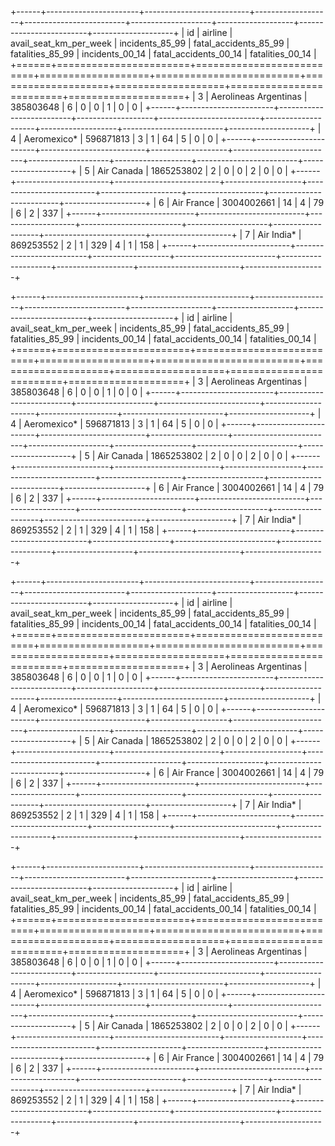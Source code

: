 +------+-----------------------+--------------------------+-------------------+-------------------------+--------------------+-------------------+-------------------------+--------------------+
|   id | airline               |   avail_seat_km_per_week |   incidents_85_99 |   fatal_accidents_85_99 |   fatalities_85_99 |   incidents_00_14 |   fatal_accidents_00_14 |   fatalities_00_14 |
+======+=======================+==========================+===================+=========================+====================+===================+=========================+====================+
|    3 | Aerolineas Argentinas |                385803648 |                 6 |                       0 |                  0 |                 1 |                       0 |                  0 |
+------+-----------------------+--------------------------+-------------------+-------------------------+--------------------+-------------------+-------------------------+--------------------+
|    4 | Aeromexico*           |                596871813 |                 3 |                       1 |                 64 |                 5 |                       0 |                  0 |
+------+-----------------------+--------------------------+-------------------+-------------------------+--------------------+-------------------+-------------------------+--------------------+
|    5 | Air Canada            |               1865253802 |                 2 |                       0 |                  0 |                 2 |                       0 |                  0 |
+------+-----------------------+--------------------------+-------------------+-------------------------+--------------------+-------------------+-------------------------+--------------------+
|    6 | Air France            |               3004002661 |                14 |                       4 |                 79 |                 6 |                       2 |                337 |
+------+-----------------------+--------------------------+-------------------+-------------------------+--------------------+-------------------+-------------------------+--------------------+
|    7 | Air India*            |                869253552 |                 2 |                       1 |                329 |                 4 |                       1 |                158 |
+------+-----------------------+--------------------------+-------------------+-------------------------+--------------------+-------------------+-------------------------+--------------------+

+------+-----------------------+--------------------------+-------------------+-------------------------+--------------------+-------------------+-------------------------+--------------------+
|   id | airline               |   avail_seat_km_per_week |   incidents_85_99 |   fatal_accidents_85_99 |   fatalities_85_99 |   incidents_00_14 |   fatal_accidents_00_14 |   fatalities_00_14 |
+======+=======================+==========================+===================+=========================+====================+===================+=========================+====================+
|    3 | Aerolineas Argentinas |                385803648 |                 6 |                       0 |                  0 |                 1 |                       0 |                  0 |
+------+-----------------------+--------------------------+-------------------+-------------------------+--------------------+-------------------+-------------------------+--------------------+
|    4 | Aeromexico*           |                596871813 |                 3 |                       1 |                 64 |                 5 |                       0 |                  0 |
+------+-----------------------+--------------------------+-------------------+-------------------------+--------------------+-------------------+-------------------------+--------------------+
|    5 | Air Canada            |               1865253802 |                 2 |                       0 |                  0 |                 2 |                       0 |                  0 |
+------+-----------------------+--------------------------+-------------------+-------------------------+--------------------+-------------------+-------------------------+--------------------+
|    6 | Air France            |               3004002661 |                14 |                       4 |                 79 |                 6 |                       2 |                337 |
+------+-----------------------+--------------------------+-------------------+-------------------------+--------------------+-------------------+-------------------------+--------------------+
|    7 | Air India*            |                869253552 |                 2 |                       1 |                329 |                 4 |                       1 |                158 |
+------+-----------------------+--------------------------+-------------------+-------------------------+--------------------+-------------------+-------------------------+--------------------+

+------+-----------------------+--------------------------+-------------------+-------------------------+--------------------+-------------------+-------------------------+--------------------+
|   id | airline               |   avail_seat_km_per_week |   incidents_85_99 |   fatal_accidents_85_99 |   fatalities_85_99 |   incidents_00_14 |   fatal_accidents_00_14 |   fatalities_00_14 |
+======+=======================+==========================+===================+=========================+====================+===================+=========================+====================+
|    3 | Aerolineas Argentinas |                385803648 |                 6 |                       0 |                  0 |                 1 |                       0 |                  0 |
+------+-----------------------+--------------------------+-------------------+-------------------------+--------------------+-------------------+-------------------------+--------------------+
|    4 | Aeromexico*           |                596871813 |                 3 |                       1 |                 64 |                 5 |                       0 |                  0 |
+------+-----------------------+--------------------------+-------------------+-------------------------+--------------------+-------------------+-------------------------+--------------------+
|    5 | Air Canada            |               1865253802 |                 2 |                       0 |                  0 |                 2 |                       0 |                  0 |
+------+-----------------------+--------------------------+-------------------+-------------------------+--------------------+-------------------+-------------------------+--------------------+
|    6 | Air France            |               3004002661 |                14 |                       4 |                 79 |                 6 |                       2 |                337 |
+------+-----------------------+--------------------------+-------------------+-------------------------+--------------------+-------------------+-------------------------+--------------------+
|    7 | Air India*            |                869253552 |                 2 |                       1 |                329 |                 4 |                       1 |                158 |
+------+-----------------------+--------------------------+-------------------+-------------------------+--------------------+-------------------+-------------------------+--------------------+

+------+-----------------------+--------------------------+-------------------+-------------------------+--------------------+-------------------+-------------------------+--------------------+
|   id | airline               |   avail_seat_km_per_week |   incidents_85_99 |   fatal_accidents_85_99 |   fatalities_85_99 |   incidents_00_14 |   fatal_accidents_00_14 |   fatalities_00_14 |
+======+=======================+==========================+===================+=========================+====================+===================+=========================+====================+
|    3 | Aerolineas Argentinas |                385803648 |                 6 |                       0 |                  0 |                 1 |                       0 |                  0 |
+------+-----------------------+--------------------------+-------------------+-------------------------+--------------------+-------------------+-------------------------+--------------------+
|    4 | Aeromexico*           |                596871813 |                 3 |                       1 |                 64 |                 5 |                       0 |                  0 |
+------+-----------------------+--------------------------+-------------------+-------------------------+--------------------+-------------------+-------------------------+--------------------+
|    5 | Air Canada            |               1865253802 |                 2 |                       0 |                  0 |                 2 |                       0 |                  0 |
+------+-----------------------+--------------------------+-------------------+-------------------------+--------------------+-------------------+-------------------------+--------------------+
|    6 | Air France            |               3004002661 |                14 |                       4 |                 79 |                 6 |                       2 |                337 |
+------+-----------------------+--------------------------+-------------------+-------------------------+--------------------+-------------------+-------------------------+--------------------+
|    7 | Air India*            |                869253552 |                 2 |                       1 |                329 |                 4 |                       1 |                158 |
+------+-----------------------+--------------------------+-------------------+-------------------------+--------------------+-------------------+-------------------------+--------------------+

